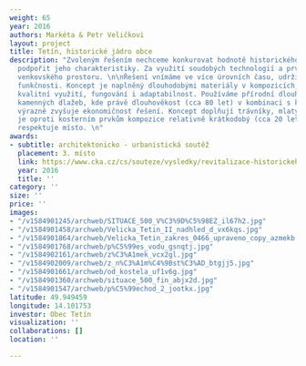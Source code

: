 ```yaml
---
weight: 65
year: 2016
authors: Markéta & Petr Veličkovi
layout: project
title: Tetín, historické jádro obce
description: "Zvoleným řešením nechceme konkurovat hodnotě historického odkazu, spíše
  podpořit jeho charakteristiky. Za využití soudobých technologií a prvků udržet identitu
  venkovského prostoru. \n\nŘešení vnímáme ve více úrovních času, udržitelnosti a
  funkčnosti. Koncept je naplněný dlouhodobými materiály v kompozicích, které umožní
  kvalitní využití, fungování i adaptabilnost. Používáme přírodní dlouhověké materiály
  kamenných dlažeb, kde právě dlouhověkost (cca 80 let) v kombinaci s kosterní vegetací
  výrazně zvyšuje ekonomičnost řešení. Koncept doplňují trávníky, mlaty, štěrky. Mobiliář
  je oproti kosterním prvkům kompozice relativně krátkodobý (cca 20 let), též však
  respektuje místo. \n"
awards:
- subtitle: architektonicko - urbanistická soutěž
  placement: 3. místo
  link: https://www.cka.cz/cs/souteze/vysledky/revitalizace-historickeho-jadra-obce-tetin
  year: 2016
  title: ''
category: ''
size: ''
price: ''
images:
- "/v1584901245/archweb/SITUACE_500_V%C3%9D%C5%98EZ_il67h2.jpg"
- "/v1584901458/archweb/Velicka_Tetin_II_nadhled_d_vx6kqs.jpg"
- "/v1584901864/archweb/Velicka_Tetin_zakres_0466_upraveno_copy_azmekb.jpg"
- "/v1584901768/archweb/p%C5%99es_vodu_gsnqtj.jpg"
- "/v1584902161/archweb/z%C3%A1mek_vcx2gl.jpg"
- "/v1584902009/archweb/z_n%C3%A1m%C4%9Bst%C3%AD_btgjj5.jpg"
- "/v1584901661/archweb/od_kostela_uf1v6g.jpg"
- "/v1584901360/archweb/situace_500_fin_abjx2d.jpg"
- "/v1584901547/archweb/p%C5%99echod_2_jootkx.jpg"
latitude: 49.949459
longitude: 14.101753
investor: Obec Tetín
visualization: ''
collaborations: []
location: ''

---
```

